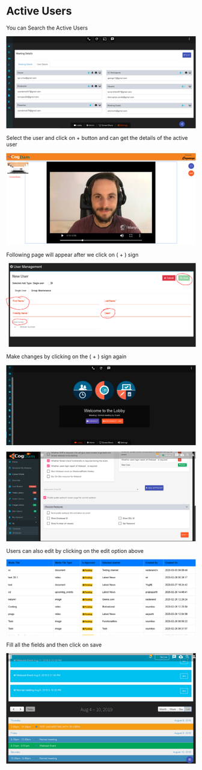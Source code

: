 # Active Users

You can Search the Active Users 

![](../.gitbook/assets/image%20%2846%29.png)

Select the user and click on + button and can get the details of the active user

![](../.gitbook/assets/image%20%2847%29.png)

Following page will appear after we click on \( + \) sign

![](../.gitbook/assets/image%20%28235%29.png)

Make changes by clicking on the \( + \) sign again

![](../.gitbook/assets/image%20%28112%29.png)

![](../.gitbook/assets/image%20%2860%29.png)

Users can also edit by clicking on the edit option above

![](../.gitbook/assets/image%20%28232%29.png)

Fill all the fields and then click on save

![](../.gitbook/assets/image%20%28140%29.png)

